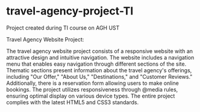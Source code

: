 # travel-agency-project-TI
 Project created during TI course on AGH UST
 
Travel Agency Website Project:

The travel agency website project consists of a responsive website with an attractive design and intuitive navigation. The website includes a navigation menu that enables easy navigation through different sections of the site. Thematic sections present information about the travel agency's offerings, including "Our Offer," "About Us," "Destinations," and "Customer Reviews." Additionally, there is a reservation form allowing users to make online bookings. The project utilizes responsiveness through @media rules, ensuring optimal display on various device types. The entire project complies with the latest HTML5 and CSS3 standards.
